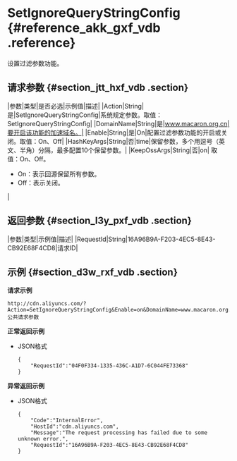 # SetIgnoreQueryStringConfig {#reference_akk_gxf_vdb .reference}

设置过滤参数功能。

## 请求参数 {#section_jtt_hxf_vdb .section}

|参数|类型|是否必选|示例值|描述|
|Action|String|是|SetIgnoreQueryStringConfig|系统规定参数。取值：SetIgnoreQueryStringConfig|
|DomainName|String|是|www.macaron.org.cn|要开启该功能的加速域名。|
|Enable|String|是|On|配置过滤参数功能的开启或关闭。取值：On、Off|
|HashKeyArgs|String|否|time|保留参数，多个用逗号（英文、半角）分隔，最多配置10个保留参数。|
|KeepOssArgs|String|否|on| 取值：On、Off。

 -   On：表示回源保留所有参数。
-   Off：表示关闭。

 |

## 返回参数 {#section_l3y_pxf_vdb .section}

|参数|类型|示例值|描述|
|RequestId|String|16A96B9A-F203-4EC5-8E43-CB92E68F4CD8|请求ID|

## 示例 {#section_d3w_rxf_vdb .section}

**请求示例**

```
http://cdn.aliyuncs.com/?Action=SetIgnoreQueryStringConfig&Enable=on&DomainName=www.macaron.org.cn&公共请求参数
```

**正常返回示例**

-   JSON格式

    ```
    {
        "RequestId":"04F0F334-1335-436C-A1D7-6C044FE73368"
    }
    ```


**异常返回示例**

-   JSON格式

    ```
    {
        "Code":"InternalError",
        "HostId":"cdn.aliyuncs.com",
        "Message":"The request processing has failed due to some unknown error.",
        "RequestId":"16A96B9A-F203-4EC5-8E43-CB92E68F4CD8"
    }
    ```


